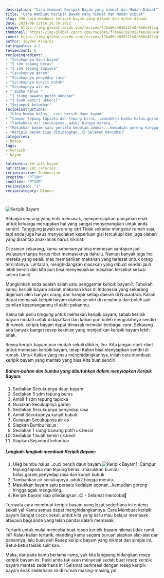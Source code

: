 ```yaml
---
description: "Cara membuat Keripik Bayam yang nikmat dan Mudah Dibuat"
title: "Cara membuat Keripik Bayam yang nikmat dan Mudah Dibuat"
slug: 996-cara-membuat-keripik-bayam-yang-nikmat-dan-mudah-dibuat
date: 2021-06-22T16:36:50.201Z
image: https://img-global.cpcdn.com/recipes/f7ba66ca93022fe0/680x482cq70/keripik-bayam-foto-resep-utama.jpg
thumbnail: https://img-global.cpcdn.com/recipes/f7ba66ca93022fe0/680x482cq70/keripik-bayam-foto-resep-utama.jpg
cover: https://img-global.cpcdn.com/recipes/f7ba66ca93022fe0/680x482cq70/keripik-bayam-foto-resep-utama.jpg
author: Jayden Alvarez
ratingvalue: 4.2
reviewcount: 6
recipeingredient:
- "Secukupnya daun bayam"
- "5 sdm tepung beras"
- "1 sdm tepung tapioka"
- "Secukupnya garam"
- "Secukupnya penyedap rasa"
- "Secukupnya kunyit bubuk"
- "Secukupnya air es"
- " Bumbu halus "
- "1 siung bawang putih ukbesar"
- "1 buah kemiri ukkecil"
- "Sejumput ketumbar"
recipeinstructions:
- "Uleg bumbu halus...cuci bersih daun bayam"
- "Campur tepung tapioka dan tepung beras...masukkan bumbu halus,garam,penyedap rasa dan kunyit bubuk"
- "Tambahkan air secukupnya..aduk2 hingga merata.."
- "Masukkan bayam satu persatu kedalam adonan...kemudian goreng hingga agak menguning.."
- "Keripik bayam siap dihidangkan..😉 Selamat mencoba🥰"
categories:
- Resep
tags:
- keripik
- bayam

katakunci: keripik bayam 
nutrition: 182 calories
recipecuisine: Indonesian
preptime: "PT19M"
cooktime: "PT32M"
recipeyield: "1"
recipecategory: Dinner

---
```



![Keripik Bayam](https://img-global.cpcdn.com/recipes/f7ba66ca93022fe0/680x482cq70/keripik-bayam-foto-resep-utama.jpg)

Sebagai seorang yang hobi memasak, mempersiapkan panganan enak untuk keluarga merupakan hal yang sangat menyenangkan untuk anda sendiri. Tanggung jawab seorang istri Tidak sekadar mengatur rumah saja, tapi anda juga harus menyediakan keperluan gizi tercukupi dan juga olahan yang disantap anak-anak harus nikmat.

Di zaman  sekarang, kamu sebenarnya bisa memesan santapan jadi walaupun tanpa harus ribet memasaknya dahulu. Namun banyak juga lho mereka yang selalu mau memberikan makanan yang terlezat untuk orang tercintanya. Lantaran, menghidangkan masakan yang dibuat sendiri jauh lebih bersih dan kita pun bisa menyesuaikan masakan tersebut sesuai selera famili. 



Mungkinkah anda adalah salah satu penggemar keripik bayam?. Tahukah kamu, keripik bayam adalah makanan khas di Indonesia yang sekarang digemari oleh banyak orang dari hampir setiap daerah di Nusantara. Kalian dapat memasak keripik bayam olahan sendiri di rumahmu dan boleh jadi camilan kesenanganmu di akhir pekanmu.

Kamu tak perlu bingung untuk memakan keripik bayam, sebab keripik bayam mudah untuk didapatkan dan kalian pun boleh mengolahnya sendiri di rumah. keripik bayam dapat dimasak memalui berbagai cara. Sekarang ada banyak banget resep kekinian yang menjadikan keripik bayam lebih enak.

Resep keripik bayam pun mudah sekali dibikin, lho. Kita jangan ribet-ribet untuk memesan keripik bayam, tetapi Kalian bisa menyiapkan sendiri di rumah. Untuk Kalian yang mau menghidangkannya, inilah cara membuat keripik bayam yang mantab yang bisa Kita buat sendiri.

<!--inarticleads1-->

##### Bahan-bahan dan bumbu yang dibutuhkan dalam menyiapkan Keripik Bayam:

1. Sediakan Secukupnya daun bayam
1. Sediakan 5 sdm tepung beras
1. Ambil 1 sdm tepung tapioka
1. Gunakan Secukupnya garam
1. Sediakan Secukupnya penyedap rasa
1. Ambil Secukupnya kunyit bubuk
1. Gunakan Secukupnya air es
1. Siapkan  Bumbu halus :
1. Sediakan 1 siung bawang putih uk.besar
1. Sediakan 1 buah kemiri uk.kecil
1. Siapkan Sejumput ketumbar




<!--inarticleads2-->

##### Langkah-langkah membuat Keripik Bayam:

1. Uleg bumbu halus...cuci bersih daun bayam
<img src="https://img-global.cpcdn.com/steps/7f7df7127aad6ca7/160x128cq70/keripik-bayam-langkah-memasak-1-foto.jpg" alt="Keripik Bayam">1. Campur tepung tapioka dan tepung beras...masukkan bumbu halus,garam,penyedap rasa dan kunyit bubuk
1. Tambahkan air secukupnya..aduk2 hingga merata..
1. Masukkan bayam satu persatu kedalam adonan...kemudian goreng hingga agak menguning..
1. Keripik bayam siap dihidangkan..😉 - Selamat mencoba🥰




Ternyata cara membuat keripik bayam yang lezat sederhana ini enteng sekali ya! Kamu semua dapat menghidangkannya. Cara Membuat keripik bayam Sangat cocok sekali untuk kita yang baru mau belajar memasak ataupun bagi anda yang telah pandai dalam memasak.

Tertarik untuk mulai mencoba buat resep keripik bayam nikmat tidak rumit ini? Kalau kalian tertarik, mending kamu segera buruan siapkan alat-alat dan bahannya, lalu buat deh Resep keripik bayam yang nikmat dan simple ini. Betul-betul taidak sulit kan. 

Maka, daripada kamu berlama-lama, yuk kita langsung hidangkan resep keripik bayam ini. Pasti anda tak akan menyesal sudah buat resep keripik bayam mantab sederhana ini! Selamat berkreasi dengan resep keripik bayam enak sederhana ini di rumah masing-masing,ya!.

